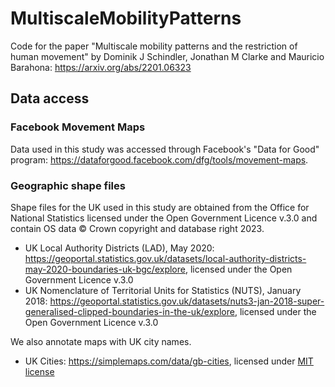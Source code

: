 # MultiscaleMobilityPatterns
Code for the paper "Multiscale mobility patterns and the restriction of human movement" by Dominik J Schindler, Jonathan M Clarke and Mauricio Barahona: https://arxiv.org/abs/2201.06323

## Data access

### Facebook Movement Maps

Data used in this study was accessed through Facebook's "Data for Good" program: https://dataforgood.facebook.com/dfg/tools/movement-maps.

### Geographic shape files

Shape files for the UK used in this study are obtained from the Office for National Statistics licensed under the Open Government Licence v.3.0 and contain OS data © Crown copyright and database right 2023.

- UK Local Authority Districts (LAD), May 2020: https://geoportal.statistics.gov.uk/datasets/local-authority-districts-may-2020-boundaries-uk-bgc/explore, licensed under the Open Government Licence v.3.0
- UK Nomenclature of Territorial Units for Statistics (NUTS), January 2018: https://geoportal.statistics.gov.uk/datasets/nuts3-jan-2018-super-generalised-clipped-boundaries-in-the-uk/explore, licensed under the Open Government Licence v.3.0

We also annotate maps with UK city names.

- UK Cities: https://simplemaps.com/data/gb-cities, licensed under [MIT license](https://opensource.org/license/mit/)
